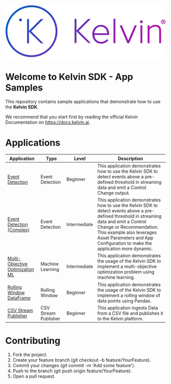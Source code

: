 ![Kelvin Logo](logo.png)

# Welcome to Kelvin SDK - App Samples
This repository contains sample applications that demonstrate how to use the **Kelvin SDK**. 

We recommend that you start first by reading the official Kelvin Documentation on https://docs.kelvin.ai.

# Applications

| Application | Type | Level | Description |
| ----------- | ---- | ----- | ----------- |
| [Event Detection](event-detection/) | Event Detection | Beginner | This application demonstrates how to use the Kelvin SDK to detect events above a pre-defined threshold in streaming data and emit a Control Change output. |
| [Event Detection (Complex)](event-detection-complex/) | Event Detection | Intermediate | This application demonstrates how to use the Kelvin SDK to detect events above a pre-defined threshold in streaming data and emit a Control Change or Recommendation. This example also leverages Asset Parameters and App Configuration to make the application more dynamic. |
| [Multi-Objective Optimization ML](multi-objective-optimization-ml/) | Machine Learning | Intermediate | This application demonstrates the usage of the Kelvin SDK to implement a multi-objective optimization problem using machine learning. |
| [Rolling Window DataFrame](rolling-window-dataframe/) | Rolling Window | Beginner | This application demonstrates the usage of the Kelvin SDK to implement a rolling window of data points using Pandas. |
| [CSV Stream Publisher](csv-stream-publisher/) | CSV Stream Publisher | Beginner | This application ingests Data from a CSV file and publishes it to the Kelvin platform. |

# Contributing
1. Fork the project.
2. Create your feature branch (git checkout -b feature/YourFeature).
3. Commit your changes (git commit -m 'Add some feature').
4. Push to the branch (git push origin feature/YourFeature).
5. Open a pull request.
